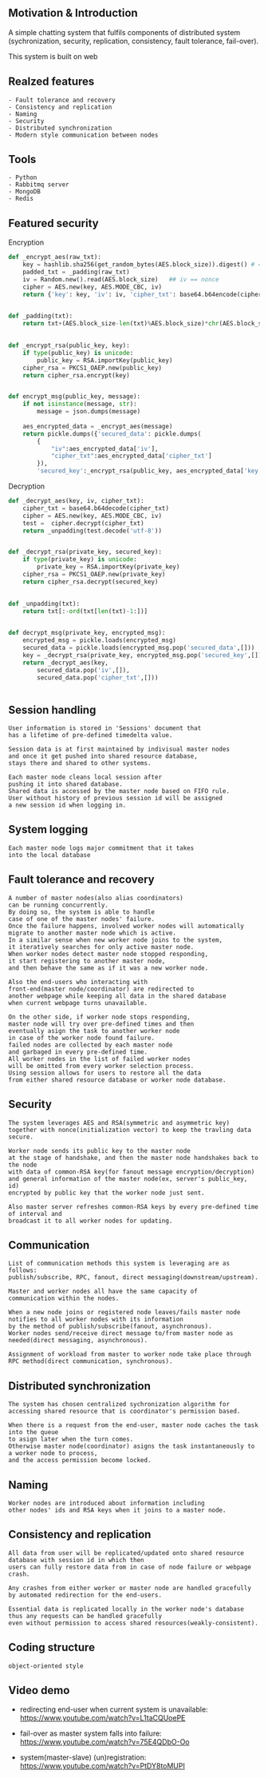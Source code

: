 ## Motivation & Introduction
A simple chatting system that fulfils components of distributed system
(sychronization, security, replication, consistency, fault tolerance, fail-over).

This system is built on web


## Realzed features
	- Fault tolerance and recovery
	- Consistency and replication
	- Naming
	- Security
	- Distributed synchronization
	- Modern style communication between nodes
	
## Tools
	- Python 
	- Rabbitmq server
	- MongoDB
	- Redis
	
## Featured security
Encryption
```python
def _encrypt_aes(raw_txt):
	key = hashlib.sha256(get_random_bytes(AES.block_size)).digest() # => a 32 byte string
	padded_txt = _padding(raw_txt)
	iv = Random.new().read(AES.block_size)   ## iv == nonce
	cipher = AES.new(key, AES.MODE_CBC, iv)
	return {'key': key, 'iv': iv, 'cipher_txt': base64.b64encode(cipher.encrypt(padded_txt))}  

	
def _padding(txt):
	return txt+(AES.block_size-len(txt)%AES.block_size)*chr(AES.block_size-len(txt)%AES.block_size)

	
def _encrypt_rsa(public_key, key):
	if type(public_key) is unicode:
		public_key = RSA.importKey(public_key)
	cipher_rsa = PKCS1_OAEP.new(public_key)
	return cipher_rsa.encrypt(key)


def encrypt_msg(public_key, message):
	if not isinstance(message, str):
		message = json.dumps(message)
		
	aes_encrypted_data = _encrypt_aes(message)
	return pickle.dumps({'secured_data': pickle.dumps(
		{
			"iv":aes_encrypted_data['iv'], 
			"cipher_txt":aes_encrypted_data['cipher_txt']
		}), 
		'secured_key':_encrypt_rsa(public_key, aes_encrypted_data['key'])})
```	
Decryption
```python
def _decrypt_aes(key, iv, cipher_txt):
	cipher_txt = base64.b64decode(cipher_txt)
	cipher = AES.new(key, AES.MODE_CBC, iv)         
	test =  cipher.decrypt(cipher_txt)
	return _unpadding(test.decode('utf-8'))


def _decrypt_rsa(private_key, secured_key):
	if type(private_key) is unicode:
		private_key = RSA.importKey(private_key)
	cipher_rsa = PKCS1_OAEP.new(private_key)
	return cipher_rsa.decrypt(secured_key)

	
def _unpadding(txt):
	return txt[:-ord(txt[len(txt)-1:])]	
	

def decrypt_msg(private_key, encrypted_msg):
	encrypted_msg = pickle.loads(encrypted_msg)
	secured_data = pickle.loads(encrypted_msg.pop('secured_data',[]))
	key = _decrypt_rsa(private_key, encrypted_msg.pop('secured_key',[]))
	return _decrypt_aes(key, 
		secured_data.pop('iv',[]), 
		secured_data.pop('cipher_txt',[]))
	
```
## Session handling
	User information is stored in 'Sessions' document that 
	has a lifetime of pre-defined timedelta value.
	
	Session data is at first maintained by indivisual master nodes 
	and once it get pushed into shared resource database, 
	stays there and shared to other systems.
	
	Each master node cleans local session after 
	pushing it into shared database. 
	Shared data is accessed by the master node based on FIFO rule. 
	User without history of previous session id will be assigned 
	a new session id when logging in.
	
	
## System logging
	Each master node logs major commitment that it takes 
	into the local database
	
	
## Fault tolerance and recovery
	A number of master nodes(also alias coordinators) 
	can be running concurrently. 
	By doing so, the system is able to handle 
	case of one of the master nodes' failure.
	Once the failure happens, involved worker nodes will automatically 
	migrate to another master node which is active.
	In a similar sense when new worker node joins to the system, 
	it iteratively searches for only active master node.
	When worker nodes detect master node stopped responding, 
	it start registering to another master node, 
	and then behave the same as if it was a new worker node.
	
	Also the end-users who interacting with 
	front-end(master node/coordinator) are redirected to
	another webpage while keeping all data in the shared database 
	when current webpage turns unavailable.
	
	On the other side, if worker node stops responding,
	master node will try over pre-defined times and then
	eventually asign the task to another worker node 
	in case of the worker node found failure.
	failed nodes are collected by each master node 
	and garbaged in every pre-defined time.
	All worker nodes in the list of failed worker nodes 
	will be omitted from every worker selection process.
	Using session allows for users to restore all the data 
	from either shared resource database or worker node database.
	
		
## Security 
	The system leverages AES and RSA(symmetric and asymmetric key) 
	together with nonce(initialization vector) to keep the travling data secure.
	
	Worker node sends its public key to the master node 
	at the stage of handshake, and then the master node handshakes back to the node 
	with data of common-RSA key(for fanout message encryption/decryption) 
	and general information of the master node(ex, server's public_key, id)
	encrypted by public key that the worker node just sent.
	
	Also master server refreshes common-RSA keys by every pre-defined time of interval and
	broadcast it to all worker nodes for updating.
	
	
## Communication
	List of communication methods this system is leveraging are as follows: 
	publish/subscribe, RPC, fanout, direct messaging(downstream/upstream).
	
	Master and worker nodes all have the same capacity of 
	communication within the nodes.
	
	When a new node joins or registered node leaves/fails master node 
	notifies to all worker nodes with its information 
	by the method of publish/subscribe(fanout, asynchronous).
	Worker nodes send/receive direct message to/from master node as needed(direct messaging, asynchronous). 
	
	Assignment of workload from master to worker node take place through RPC method(direct communication, synchronous).

	
## Distributed synchronization
	The system has chosen centralized sychronization algorithm for 
	accessing shared resource that is coordinator's permission based.

	When there is a request from the end-user, master node caches the task into the queue 
	to asign later when the turn comes.
	Otherwise master node(coordinator) asigns the task instantaneously to a worker node to process,
	and the access permission become locked.

	
## Naming
	Worker nodes are introduced about information including 
	other nodes' ids and RSA keys when it joins to a master node.
	
	
## Consistency and replication
	All data from user will be replicated/updated onto shared resource database with session id in which then 
	users can fully restore data from in case of node failure or webpage crash.
	
	Any crashes from either worker or master node are handled gracefully by automated redirection for the end-users. 
	
	Essential data is replicated locally in the worker node's database thus any requests can be handled gracefully
	even without permission to access shared resources(weakly-consistent).
	
	
## Coding structure
	object-oriented style
	
## Video demo
- redirecting end-user when current system is unavailable:
https://www.youtube.com/watch?v=L1taCQUoePE
	
- fail-over as master system falls into failure:
https://www.youtube.com/watch?v=75E4QDbO-Oo
	
- system(master-slave) (un)registration:
https://www.youtube.com/watch?v=PtDY8toMUPI
	
